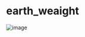 # earth_weaight

![image](https://user-images.githubusercontent.com/128243821/235132381-1007035b-0095-4d3b-aed2-e4027309ad1a.png)
